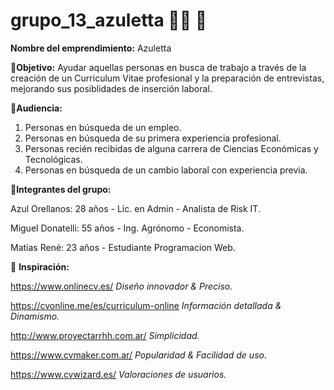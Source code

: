 # grupo_13_azuletta 💠📄 🥇

**Nombre del emprendimiento:** Azuletta

📍**Objetivo:** Ayudar aquellas personas en busca de trabajo a través de la creación de un Curriculum Vitae profesional y la preparación de entrevistas, mejorando sus posiblidades de inserción laboral.

🔎**Audiencia:** 
1. Personas en búsqueda de un empleo. 
2. Personas en búsqueda de su primera experiencia profesional. 
3. Personas recién recibidas de alguna carrera de Ciencias Económicas y Tecnológicas. 
4. Personas en búsqueda de un cambio laboral con experiencia previa.


👥**Integrantes del grupo:**

Azul Orellanos: 28 años - Lic. en Admin - Analista de Risk IT.

Miguel Donatelli: 55 años - Ing. Agrónomo - Economista. 

Matias René: 23 años - Estudiante Programacion Web.


🔮 **Inspiración:**

https://www.onlinecv.es/ *Diseño innovador & Preciso.*

https://cvonline.me/es/curriculum-online *Información detallada & Dinamismo.*

http://www.proyectarrhh.com.ar/ *Simplicidad.*

https://www.cvmaker.com.ar/ *Popularidad & Facilidad de uso.*

https://www.cvwizard.es/ *Valoraciones de usuarios.*



